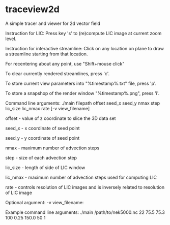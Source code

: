 # traceview2d
A simple tracer and viewer for 2d vector field

Instruction for LIC: Press key 's' to (re)compute LIC image at current zoom level.

Instruction for interactive streamline: Click on any location on plane to draw a streamline starting from that location.

For recentering about any point, use "Shift+mouse click"

To clear currently rendered streamlines, press 'c'.

To store current view parameters into "%timestamp%.txt" file, press 'p'.

To store a snapshop of the render window "%timestamp%.png", press 'i'.

Command line arguments:
./main filepath offset seed_x seed_y nmax step lic_size lic_nmax rate [-v view_filename] 

offset - value of z coordinate to slice the 3D data set

seed_x - x coordinate of seed point

seed_y - y coordinate of seed point

nmax - maximum number of advection steps

step - size of each advection step

lic_size - length of side of LIC window

lic_nmax - maximum number of advection steps used for computing LIC

rate - controls resolution of LIC images and is inversely related to resolution of LIC image

Optional argument:
-v view_filename: 


Example command line arguments:
./main /path/to/nek5000.nc 22 75.5 75.3 100 0.25 150.0 50 1